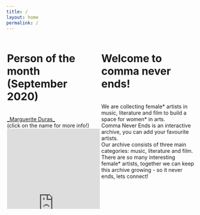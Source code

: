 ```yaml
---
title: /
layout: home
permalink: /
---
```


<html>
<div style="float: left; width:248px; height: 460px; margin:2px; overflow: hidden;">
  
# Person of the month (September 2020)
<br/>
<a href="https://en.wikipedia.org/wiki/Marguerite_Duras?printable=yes" target="iframe_person">
_Marguerite Duras_
</a>
<br/>
(click on the name for more info!)
<iframe name="iframe_person" left="0px;" right="0px;" width="100%" height="440px;" frameborder="0" allowfullscreen src="https://lh3.googleusercontent.com/pw/ACtC-3fqQeH_Szupw-xfguVev5NKEYI9V3w_3elKJAYc1MxbhqT-uGzN36bDrxGufYiRbBaS-SEK3knIgXVViSmJ6zZQ5IOyCFELlAkb7Ye-XKdeQS9fhWZLBtXoGZEPFmFOWq3c_vzWsYGMOunfFAyD4Gw=w308-h434-no">
</iframe>

</div>

<div style="float: right; width: 248px; height: 460px; margin:2px;">
  
# Welcome to comma never ends!
<br/>
We are collecting female* artists in music, literature and film to build a space for women* in arts. <br/>
Comma Never Ends is an interactive archive, you can add your favourite artists. <br/>
Our archive consists of three main categories: music, literature and film. <br/>
There are so many interesting female* artists, together we can keep this archive growing - so it never ends, lets connect! <br/>
</div>

</html>
